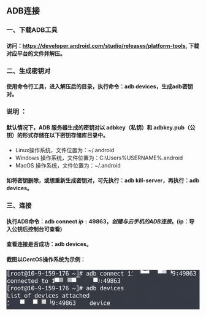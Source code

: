 ## ADB连接

### 一、下载ADB工具
#### 访问：https://developer.android.com/studio/releases/platform-tools, 下载对应平台的文件并解压。
### 二、生成密钥对
#### 使用命令行工具，进入解压后的目录，执行命令：adb devices，生成adb密钥对。
### 说明 ：
#### 默认情况下，ADB 服务器生成的密钥对以 adbkey（私钥）和 adbkey.pub（公钥）的形式存储在以下密钥存储库目录中。
* Linux操作系统，文件位置为：~/.android
* Windows 操作系统，文件位置为：C:\Users\%USERNAME%\.android
* MacOS 操作系统，文件位置为：~/.android
#### 如将密钥删除，或想重新生成密钥对，可先执行：adb kill-server，再执行：adb devices。
### 三、连接
#### 执行ADB命令：adb connect $ip:49863，创建与云手机的ADB连接。($ip：导入公钥后控制台可查看)
#### 查看连接是否成功：adb devices。
#### 截图以CentOS操作系统为示例：
 ![img](images/ADB.png)

